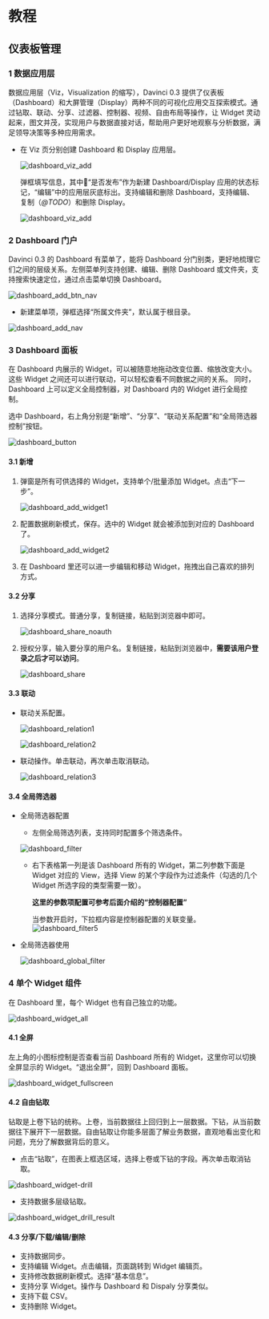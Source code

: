 # 教程

## 仪表板管理

### 1 数据应用层

数据应用层（Viz，Visualization 的缩写），Davinci 0.3 提供了仪表板（Dashboard）和大屏管理（Display）两种不同的可视化应用交互探索模式。通过钻取、联动、分享、过滤器、控制器、视频、自由布局等操作，让 Widget 灵动起来，图文并茂，实现用户与数据直接对话，帮助用户更好地观察与分析数据，满足领导决策等多种应用需求。

- 在 Viz 页分别创建 Dashboard 和 Display 应用层。

  ![dashboard_viz_add](/Users/wangfuying/Documents/myworkspace/Davinci_%E4%B8%9A%E5%8A%A1%E6%96%B9:%E5%9F%B9%E8%AE%AD/dv3/img/dashboard_viz_add.jpg)

  弹框填写信息，其中“是否发布”作为新建 Dashboard/Display 应用的状态标记，“编辑”中的应用层灰底标出。支持编辑和删除 Dashboard，支持编辑、复制（*@TODO*）和删除 Display。

  ![dashboard_viz_add](/Users/wangfuying/Documents/myworkspace/Davinci_%E4%B8%9A%E5%8A%A1%E6%96%B9:%E5%9F%B9%E8%AE%AD/dv3/img/dashboard_viz_add_modal.png)

### 2 Dashboard 门户

Davinci 0.3 的 Dashboard 有菜单了，能将 Dashboard 分门别类，更好地梳理它们之间的层级关系。左侧菜单列支持创建、编辑、删除 Dashboard 或文件夹，支持搜索快速定位，通过点击菜单切换 Dashboard。

![dashboard_add_btn_nav](/Users/wangfuying/Documents/myworkspace/Davinci_%E4%B8%9A%E5%8A%A1%E6%96%B9:%E5%9F%B9%E8%AE%AD/dv3/img/dashboard_add_btn_nav.png)

- 新建菜单项，弹框选择“所属文件夹”，默认属于根目录。

![dashboard_add_nav](/Users/wangfuying/Documents/myworkspace/Davinci_%E4%B8%9A%E5%8A%A1%E6%96%B9:%E5%9F%B9%E8%AE%AD/dv3/img/dashboard_add_nav.png)

### 3 Dashboard 面板

在 Dashboard 内展示的 Widget，可以被随意地拖动改变位置、缩放改变大小。这些 Widget 之间还可以进行联动，可以轻松查看不同数据之间的关系。 同时，Dashboard 上可以定义全局控制器，对 Dashboard 内的 Widget 进行全局控制。

选中 Dashboard，右上角分别是“新增”、“分享”、“联动关系配置”和“全局筛选器控制”按钮。

![dashboard_button](/Users/wangfuying/Documents/myworkspace/Davinci_%E4%B8%9A%E5%8A%A1%E6%96%B9:%E5%9F%B9%E8%AE%AD/dv3/img/dashboard_button.jpg)

#### 3.1 新增

1. 弹窗是所有可供选择的 Widget，支持单个/批量添加 Widget。点击“下一步”。

   ![dashboard_add_widget1](/Users/wangfuying/Documents/myworkspace/Davinci_%E4%B8%9A%E5%8A%A1%E6%96%B9:%E5%9F%B9%E8%AE%AD/dv3/img/dashboard_add_widget1.png)

2. 配置数据刷新模式，保存。选中的 Widget 就会被添加到对应的 Dashboard了。

   ![dashboard_add_widget2](/Users/wangfuying/Documents/myworkspace/Davinci_%E4%B8%9A%E5%8A%A1%E6%96%B9:%E5%9F%B9%E8%AE%AD/dv3/img/dashboard_add_widget2.png)

3. 在 Dashboard 里还可以进一步编辑和移动 Widget，拖拽出自己喜欢的排列方式。

#### 3.2 分享

1. 选择分享模式。普通分享，复制链接，粘贴到浏览器中即可。

   ![dashboard_share_noauth](/Users/wangfuying/Documents/myworkspace/Davinci_%E4%B8%9A%E5%8A%A1%E6%96%B9:%E5%9F%B9%E8%AE%AD/dv3/img/dashboard_share_noauth.jpg)

2. 授权分享，输入要分享的用户名。复制链接，粘贴到浏览器中，**需要该用户登录之后才可以访问**。

   ![dashboard_share](/Users/wangfuying/Documents/myworkspace/Davinci_%E4%B8%9A%E5%8A%A1%E6%96%B9:%E5%9F%B9%E8%AE%AD/dv3/img/dashboard_share.png)

#### 3.3 联动

- 联动关系配置。

  ![dashboard_relation1](/Users/wangfuying/Documents/myworkspace/Davinci_%E4%B8%9A%E5%8A%A1%E6%96%B9:%E5%9F%B9%E8%AE%AD/dv3/img/dashboard_relation1.jpg)

  ![dashboard_relation2](/Users/wangfuying/Documents/myworkspace/Davinci_%E4%B8%9A%E5%8A%A1%E6%96%B9:%E5%9F%B9%E8%AE%AD/dv3/img/dashboard_relation2.png)

- 联动操作。单击联动，再次单击取消联动。

  ![dashboard_relation3](/Users/wangfuying/Documents/myworkspace/Davinci_%E4%B8%9A%E5%8A%A1%E6%96%B9:%E5%9F%B9%E8%AE%AD/dv3/img/dashboard_relation3.png)

#### 3.4 全局筛选器

- 全局筛选器配置

  - 左侧全局筛选列表，支持同时配置多个筛选条件。

  ![dashboard_filter](/Users/wangfuying/Documents/myworkspace/Davinci_%E4%B8%9A%E5%8A%A1%E6%96%B9:%E5%9F%B9%E8%AE%AD/dv3/img/dashboard_filter1.jpg)

  - 右下表格第一列是该 Dashboard 所有的 Widget，第二列参数下面是 Widget 对应的 View，选择 View 的某个字段作为过滤条件（勾选的几个 Widget 所选字段的类型需要一致）。

    **这里的参数项配置可参考后面介绍的“控制器配置”**

    当参数开启时，下拉框内容是控制器配置的关联变量。![dashboard_filter5](/Users/wangfuying/Documents/myworkspace/Davinci_%E4%B8%9A%E5%8A%A1%E6%96%B9:%E5%9F%B9%E8%AE%AD/dv3/img/dashboard_filter5.png)

- 全局筛选器使用

  ![dashboard_global_filter](/Users/wangfuying/Documents/myworkspace/Davinci_%E4%B8%9A%E5%8A%A1%E6%96%B9:%E5%9F%B9%E8%AE%AD/dv3/img/dashboard_global_filter.jpg)

### 4 单个 Widget 组件

在 Dashboard 里，每个 Widget 也有自己独立的功能。

![dashboard_widget_all](/Users/wangfuying/Documents/myworkspace/Davinci_%E4%B8%9A%E5%8A%A1%E6%96%B9:%E5%9F%B9%E8%AE%AD/dv3/img/dashboard_widget_all.png)

#### 4.1 全屏

左上角的小图标控制是否查看当前 Dashboard 所有的 Widget，这里你可以切换全屏显示的 Widget。“退出全屏”，回到 Dashboard 面板。

![dashboard_widget_fullscreen](/Users/wangfuying/Documents/myworkspace/Davinci_%E4%B8%9A%E5%8A%A1%E6%96%B9:%E5%9F%B9%E8%AE%AD/dv3/img/dashboard_widget_fullscreen.png)

#### 4.2 自由钻取

钻取是上卷下钻的统称。上卷，当前数据往上回归到上一层数据。下钻，从当前数据往下展开下一层数据。自由钻取让你能多层面了解业务数据，直观地看出变化和问题，充分了解数据背后的意义。

- 点击“钻取”，在图表上框选区域，选择上卷或下钻的字段。再次单击取消钻取。

![dashboard_widget-drill](/Users/wangfuying/Documents/myworkspace/Davinci_%E4%B8%9A%E5%8A%A1%E6%96%B9:%E5%9F%B9%E8%AE%AD/dv3/img/dashboard_widget-drill.png)

- 支持数据多层级钻取。

![dashboard_widget_drill_result](/Users/wangfuying/Documents/myworkspace/Davinci_%E4%B8%9A%E5%8A%A1%E6%96%B9:%E5%9F%B9%E8%AE%AD/dv3/img/dashboard_widget_drill_result.png)

#### 4.3 分享/下载/编辑/删除

- 支持数据同步。
- 支持编辑 Widget。点击编辑，页面跳转到 Widget 编辑页。
- 支持修改数据刷新模式。选择“基本信息”。
- 支持分享 Widget。操作与 Dashboard 和 Dispaly 分享类似。
- 支持下载 CSV。
- 支持删除 Widget。